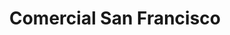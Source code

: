 ---
title: "Comercial San Francisco"
url: /san-miguel/comercial-san-francisco-3a-avenida-sur/
shop: supermercado
---